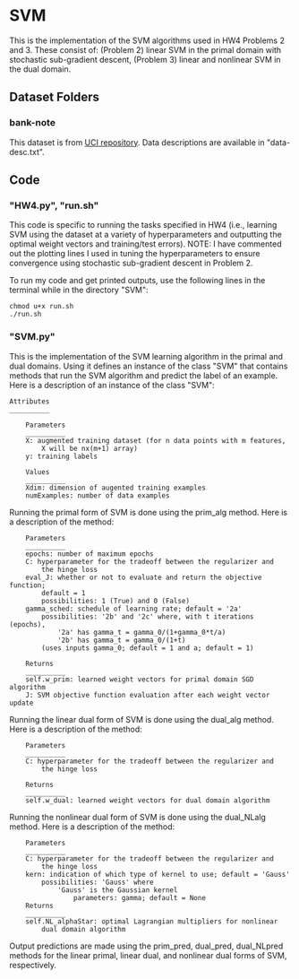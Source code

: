 # SVM
This is the implementation of the SVM algorithms used in HW4 Problems 2 and 3. These consist of: (Problem 2) linear SVM in the primal domain with stochastic sub-gradient descent, (Problem 3) linear and nonlinear SVM in the dual domain. 
 
## Dataset Folders
### bank-note
This dataset is from [UCI repository](https://archive.ics.uci.edu/ml/datasets/banknote+authentication). Data descriptions are available in "data-desc.txt". 
## Code
### "HW4.py", "run.sh"
This code is specific to running the tasks specified in HW4 (i.e., learning SVM using the dataset at a variety of hyperparameters and outputting the optimal weight vectors and training/test errors). NOTE: I have commented out the plotting lines I used in tuning the hyperparameters to ensure convergence using stochastic sub-gradient descent in Problem 2. 

To run my code and get printed outputs, use the following lines in the terminal while in the directory "SVM": 
```
chmod u+x run.sh 
./run.sh
```
### "SVM.py"
This is the implementation of the SVM learning algorithm in the primal and dual domains. Using it defines an instance of the class "SVM" that contains methods that run the SVM algorithm and predict the label of an example. Here is a description of an instance of the class "SVM": 
        
    Attributes
    __________
        
        Parameters
        __________
        X: augmented training dataset (for n data points with m features, 
            X will be nx(m+1) array)
        y: training labels 
        
        Values
        __________
        Xdim: dimension of augented training examples
        numExamples: number of data examples

Running the primal form of SVM is done using the prim_alg method. Here is a description of the method: 
        
        Parameters
        __________
        epochs: number of maximum epochs
        C: hyperparameter for the tradeoff between the regularizer and 
            the hinge loss
        eval_J: whether or not to evaluate and return the objective function; 
            default = 1
            possibilities: 1 (True) and 0 (False)
        gamma_sched: schedule of learning rate; default = '2a'
            possibilities: '2b' and '2c' where, with t iterations (epochs),
                '2a' has gamma_t = gamma_0/(1+gamma_0*t/a)
                '2b' has gamma_t = gamma_0/(1+t)
            (uses inputs gamma_0; default = 1 and a; default = 1)
            
        Returns 
        __________
        self.w_prim: learned weight vectors for primal domain SGD algorithm
        J: SVM objective function evaluation after each weight vector update

Running the linear dual form of SVM is done using the dual_alg method. Here is a description of the method: 
        
        Parameters
        __________
        C: hyperparameter for the tradeoff between the regularizer and 
            the hinge loss
            
        Returns
        __________
        self.w_dual: learned weight vectors for dual domain algorithm
        
Running the nonlinear dual form of SVM is done using the dual_NLalg method. Here is a description of the method: 
        
        Parameters
        __________
        C: hyperparameter for the tradeoff between the regularizer and 
            the hinge loss
        kern: indication of which type of kernel to use; default = 'Gauss'
            possibilities: 'Gauss' where
                'Gauss' is the Gaussian kernel 
                    parameters: gamma; default = None
        Returns
        __________
        self.NL_alphaStar: optimal Lagrangian multipliers for nonlinear
            dual domain algorithm
            
Output predictions are made using the prim_pred, dual_pred, dual_NLpred methods for the linear primal, linear dual, and nonlinear dual forms of SVM, respectively. 
